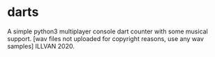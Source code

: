 # darts
A simple python3 multiplayer console dart counter with some musical support. [wav files not uploaded for copyright reasons, use any wav samples]
ILLVAN 2020.

